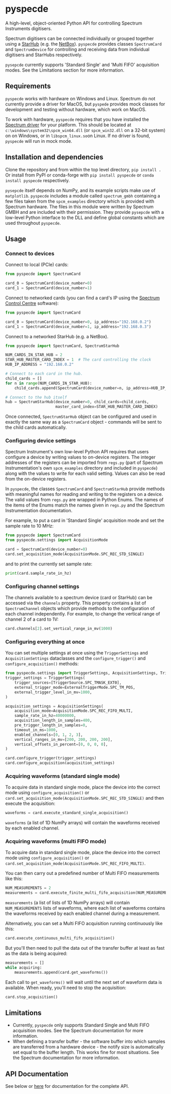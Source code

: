 # pyspecde
A high-level, object-oriented Python API for controlling Spectrum Instruments digitisers.

Spectrum digitisers can be connected individually or grouped together using a
[StarHub](https://spectrum-instrumentation.com/en/m4i-star-hub) (e.g. the
[NetBox](https://spectrum-instrumentation.com/en/digitizernetbox)). `pyspecde` provides classes 
`SpectrumCard` and `SpectrumDevice` for controlling and receiving data from individual digitisers and StarHubs 
respectively.

`pysepcde` currently supports 'Standard Single' and 'Multi FIFO' acquisition modes. See the Limitations section for 
more information.

## Requirements
`pyspecde` works with hardware on Windows and Linux. Spectrum do not currently provide a driver for MacOS, but 
`pyspede` provides mock classes for development and testing without hardware, which work on MacOS.

To work with hardware, `pyspecde` requires that you have installed the
[Spectrum driver](https://spectrum-instrumentation.com/en/drivers-and-examples-overview) for your platform.
This should be located at `c:\windows\system32\spcm_win64.dll` (or `spcm_win32.dll` on a 32-bit system) on
on Windows, or in `libspcm_linux.so`on Linux. If no driver is found,  `pyspecde` will run in mock mode.

## Installation and dependencies
Clone the repository and from within the top level directory, `pip install .` Or install from PyPI or conda-forge with 
`pip install pyspecde` or `conda install pyspecde` respectively.

`pysepcde` itself depends on NumPy, and its example scripts make use of `matplotlib`. `pyspecde` includes 
a module called `spectrum_gmbh` containing a few files taken from the `spcm_examples` directory which is provided with 
Spectrum hardware. The files in this module were written by Spectrum GMBH and are included with their permission. 
They provide `pysepcde` with a low-level Python interface to the DLL and define global constants which are used 
throughout `pyspecde`.

## Usage
### Connect to devices
Connect to local (PCIe) cards:

```python
from pyspecde import SpectrumCard

card_0 = SpectrumCard(device_number=0)
card_1 = SpectrumCard(device_number=1)
```
Connect to networked cards (you can find a card's IP using the
[Spectrum Control Centre](https://spectrum-instrumentation.com/en/spectrum-control-center) software):

```python
from pyspecde import SpectrumCard

card_0 = SpectrumCard(device_number=0, ip_address="192.168.0.2")
card_1 = SpectrumCard(device_number=1, ip_address="192.168.0.3")
```

Connect to a networked StarHub (e.g. a NetBox).

```python
from pyspecde import SpectrumCard, SpectrumStarHub

NUM_CARDS_IN_STAR_HUB = 2
STAR_HUB_MASTER_CARD_INDEX = 1  # The card controlling the clock
HUB_IP_ADDRESS = "192.168.0.2"

# Connect to each card in the hub.
child_cards = []
for n in range(NUM_CARDS_IN_STAR_HUB):
    child_cards.append(SpectrumCard(device_number=n, ip_address=HUB_IP_ADDRESS))

# Connect to the hub itself
hub = SpectrumStarHub(device_number=0, child_cards=child_cards,
                      master_card_index=STAR_HUB_MASTER_CARD_INDEX)
```
Once connected, `SpectrumStarHub` object can be configured and used in exactly the same way as a `SpectrumCard` 
object - commands will be sent to the child cards automatically.

### Configuring device settings
Spectrum Instrument's own low-level Python API requires that users configure a device by writing values to on-device 
registers. The integer addresses of the registers can be imported from `regs.py` (part of Spectrum 
Instrumentation's own `spcm_examples` directory and included in `pyspecde`) along with the values to write for each
valid setting. Values can also be read from the on-device registers.

In `pyspecde`, the classes `SpectrumCard` and `SpectrumStarHub` provide methods with meaningful names for 
reading and writing to the registers on a device. The valid values from `regs.py` are wrapped in Python Enums. The 
names of the items of the Enums match the names given in `regs.py` and the Spectrum Instrumentation documentation.

For example, to put a card in 'Standard Single' acquisition mode and set the sample rate to 10 MHz:

```python
from pyspecde import SpectrumCard
from pyspecde.settings import AcquisitionMode

card = SpectrumCard(device_number=0)
card.set_acquisition_mode(AcquisitionMode.SPC_REC_STD_SINGLE)
```
and to print the currently set sample rate:

```python
print(card.sample_rate_in_hz)
```

### Configuring channel settings
The channels available to a spectrum device (card or StarHub) can be accessed via the `channels` property. This 
property contains a list of `SpectrumChannel` objects which provide methods to the configuration of each channel 
independently. For example, to change the vertical range of channel 2 of a card to 1V:

```python
card.channels[2].set_vertical_range_in_mv(1000)
```

### Configuring everything at once
You can set multiple settings at once using the `TriggerSettings` and `AcquisitionSettings` dataclasses and the 
`configure_trigger()` and `configure_acquisition()` methods:
```python
from pyspecde.settings import TriggerSettings, AcquisitionSettings, TriggerSource, ExternalTriggerMode, AcquisitionMode
trigger_settings = TriggerSettings(
    trigger_sources=[TriggerSource.SPC_TMASK_EXT0],
    external_trigger_mode=ExternalTriggerMode.SPC_TM_POS,
    external_trigger_level_in_mv=1000,
)

acquisition_settings = AcquisitionSettings(
    acquisition_mode=AcquisitionMode.SPC_REC_FIFO_MULTI,
    sample_rate_in_hz=40000000,
    acquisition_length_in_samples=400,
    pre_trigger_length_in_samples=0,
    timeout_in_ms=1000,
    enabled_channels=[0, 1, 2, 3],
    vertical_ranges_in_mv=[200, 200, 200, 200],
    vertical_offsets_in_percent=[0, 0, 0, 0],
)

card.configure_trigger(trigger_settings)
card.configure_acquisition(acquisition_settings)
```

### Acquiring waveforms (standard single mode)
To acquire data in standard single mode, place the device into the correct mode using `configure_acquisition()` or `
card.set_acquisition_mode(AcquisitionMode.SPC_REC_STD_SINGLE)` and then execute the acquisition:
```python
waveforms = card.execute_standard_single_acquisition()
```
`waveforms` (a list of 1D NumPy arrays) will contain the waveforms received by each enabled channel.

### Acquiring waveforms (multi FIFO mode)
To acquire data in standard single mode, place the device into the correct mode using `configure_acquisition()` or `
card.set_acquisition_mode(AcquisitionMode.SPC_REC_FIFO_MULTI)`.

You can then carry out a predefined number of Multi FIFO measurements like this:
```python
NUM_MEASUREMENTS = 2
measurements = card.execute_finite_multi_fifo_acquisition(NUM_MEASUREMENTS)
```
`measurements` (a list of lists of 1D NumPy arrays) will contain `NUM_MEASUREMENTS` lists of waveforms, where each 
list of waveforms contains the waveforms received by each enabled channel during a measurement.

Alternatively, you can set a Multi FIFO acquisition running continuously like this:
```python
card.execute_continuous_multi_fifo_acquisition()
```
But you'll then need to pull the data out of the transfer buffer at least as fast as the data is being acquired:
```python
measurements = []
while acquiring:
    measurements.append(card.get_waveforms())
```
Each call to `get_waveforms()` will wait until the next set of waveform data is available. When ready, you'll need 
to stop the acquisition:
```python
card.stop_acquisition()
```

## Limitations
* Currently, `pyspecde` only supports Standard Single and Multi FIFO acquisition modes. See the 
  Spectrum documentation for more information.
* When defining a transfer buffer - the software buffer into which samples are transferred from a hardware device - 
  the notify size is automatically set equal to the buffer length. This works fine for most situations. See the 
  Spectrum documentation for more information.

## API Documentation

See below or [here](docs_url) for documentation for the complete API.
